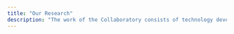 ```yaml
---
title: "Our Research"
description: "The work of the Collaboratory consists of technology development cores and research modules organized with the common goal of encouraging collaboration and accelerating the development of new tools that will advance the personalized treatment of cancer through genomic research."
---
```

